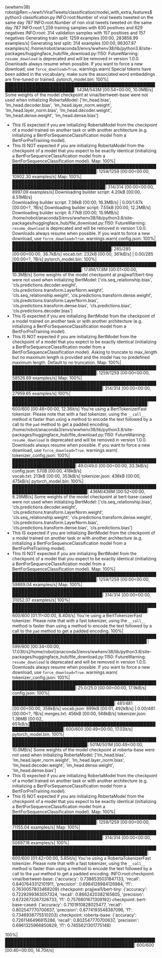 (wwhenv38) robot@Ren:~/wwh/ViralTweets/classification/model_with_extra_features$ python3 classification.py 
INFO:root:Number of viral tweets tweeted on the same day 787
INFO:root:Number of non viral tweets tweeted on the same day 787
INFO:root:1,259 training samples with   630 positives and   629 negatives
INFO:root:  314 validation samples with   157 positives and   157 negatives
Generating train split: 1259 examples [00:00, 283858.99 examples/s]
Generating test split: 314 examples [00:00, 96307.97 examples/s]
/home/robot/anaconda3/envs/wwhenv38/lib/python3.8/site-packages/huggingface_hub/file_download.py:1150: FutureWarning: `resume_download` is deprecated and will be removed in version 1.0.0. Downloads always resume when possible. If you want to force a new download, use `force_download=True`.
  warnings.warn(
Special tokens have been added in the vocabulary, make sure the associated word embeddings are fine-tuned or trained.
pytorch_model.bin: 100%|█████████████████████████████████████████████████████████████████████████| 543M/543M [00:54<00:00, 10.0MB/s]
Some weights of the model checkpoint at vinai/bertweet-base were not used when initializing RobertaModel: ['lm_head.bias', 'lm_head.decoder.bias', 'lm_head.layer_norm.weight', 'lm_head.layer_norm.bias', 'lm_head.decoder.weight', 'lm_head.dense.weight', 'lm_head.dense.bias']
- This IS expected if you are initializing RobertaModel from the checkpoint of a model trained on another task or with another architecture (e.g. initializing a BertForSequenceClassification model from a BertForPreTraining model).
- This IS NOT expected if you are initializing RobertaModel from the checkpoint of a model that you expect to be exactly identical (initializing a BertForSequenceClassification model from a BertForSequenceClassification model).
Map: 100%|████████████████████████████████████████████████████████████████████████████| 1259/1259 [00:00<00:00, 10902.30 examples/s]
Map: 100%|███████████████████████████████████████████████████████████████████████████████| 314/314 [00:00<00:00, 8997.09 examples/s]
Downloading builder script: 4.20kB [00:00, 8.51MB/s]                                                                                
Downloading builder script: 7.36kB [00:00, 16.3MB/s]                                                    | 0.00/1.67k [00:00<?, ?B/s]
Downloading builder script: 7.55kB [00:00, 12.2MB/s]
Downloading builder script: 6.77kB [00:00, 15.9MB/s]
/home/robot/anaconda3/envs/wwhenv38/lib/python3.8/site-packages/huggingface_hub/file_download.py:1150: FutureWarning: `resume_download` is deprecated and will be removed in version 1.0.0. Downloads always resume when possible. If you want to force a new download, use `force_download=True`.
  warnings.warn(
config.json: 100%|█████████████████████████████████████████████████████████████████████████████████| 285/285 [00:00<00:00, 36.7kB/s]
vocab.txt: 232kB [00:00, 361kB/s]                                                                         | 0.00/285 [00:00<?, ?B/s]
pytorch_model.bin: 100%|███████████████████████████████████████████████████████████████████████| 17.8M/17.8M [00:01<00:00, 10.3MB/s]
Some weights of the model checkpoint at prajjwal1/bert-tiny were not used when initializing BertModel: ['cls.seq_relationship.bias', 'cls.predictions.decoder.weight', 'cls.predictions.transform.LayerNorm.weight', 'cls.seq_relationship.weight', 'cls.predictions.transform.dense.weight', 'cls.predictions.transform.LayerNorm.bias', 'cls.predictions.transform.dense.bias', 'cls.predictions.bias', 'cls.predictions.decoder.bias']
- This IS expected if you are initializing BertModel from the checkpoint of a model trained on another task or with another architecture (e.g. initializing a BertForSequenceClassification model from a BertForPreTraining model).
- This IS NOT expected if you are initializing BertModel from the checkpoint of a model that you expect to be exactly identical (initializing a BertForSequenceClassification model from a BertForSequenceClassification model).
                                                                                                                                   Asking to truncate to max_length but no maximum length is provided and the model has no predefined maximum length. Default to no truncation.
Map: 100%|████████████████████████████████████████████████████████████████████████████| 1259/1259 [00:00<00:00, 58526.69 examples/s]
Map: 100%|██████████████████████████████████████████████████████████████████████████████| 314/314 [00:00<00:00, 27959.65 examples/s]
100%|█████████████████████████████████████████████████████████████████████████████████████████████| 600/600 [00:48<00:00, 12.36it/s]
You're using a BertTokenizerFast tokenizer. Please note that with a fast tokenizer, using the `__call__` method is faster than using a method to encode the text followed by a call to the `pad` method to get a padded encoding.
                                                                                                                                   /home/robot/anaconda3/envs/wwhenv38/lib/python3.8/site-packages/huggingface_hub/file_download.py:1150: FutureWarning: `resume_download` is deprecated and will be removed in version 1.0.0. Downloads always resume when possible. If you want to force a new download, use `force_download=True`.
  warnings.warn(
tokenizer_config.json: 100%|█████████████████████████████████████████████████████████████████████| 49.0/49.0 [00:00<00:00, 33.3kB/s]
config.json: 570B [00:00, 418kB/s]                                                                                                  
vocab.txt: 213kB [00:00, 353kB/s] 
tokenizer.json: 436kB [00:00, 475kB/s] 
pytorch_model.bin: 100%|█████████████████████████████████████████████████████████████████████████| 436M/436M [00:52<00:00, 8.29MB/s]
Some weights of the model checkpoint at bert-base-cased were not used when initializing BertModel: ['cls.seq_relationship.bias', 'cls.predictions.decoder.weight', 'cls.predictions.transform.LayerNorm.weight', 'cls.seq_relationship.weight', 'cls.predictions.transform.dense.weight', 'cls.predictions.transform.LayerNorm.bias', 'cls.predictions.transform.dense.bias', 'cls.predictions.bias']
- This IS expected if you are initializing BertModel from the checkpoint of a model trained on another task or with another architecture (e.g. initializing a BertForSequenceClassification model from a BertForPreTraining model).
- This IS NOT expected if you are initializing BertModel from the checkpoint of a model that you expect to be exactly identical (initializing a BertForSequenceClassification model from a BertForSequenceClassification model).
Map: 100%|████████████████████████████████████████████████████████████████████████████| 1259/1259 [00:00<00:00, 59869.04 examples/s]
Map: 100%|██████████████████████████████████████████████████████████████████████████████| 314/314 [00:00<00:00, 31052.07 examples/s]
100%|█████████████████████████████████████████████████████████████████████████████████████████████| 600/600 [01:11<00:00,  8.40it/s]
You're using a BertTokenizerFast tokenizer. Please note that with a fast tokenizer, using the `__call__` method is faster than using a method to encode the text followed by a call to the `pad` method to get a padded encoding.
100%|████████████████████████████████████████████████████████████████████████████████████████████▊| 599/600 [00:34<00:00, 17.03it/s]/home/robot/anaconda3/envs/wwhenv38/lib/python3.8/site-packages/huggingface_hub/file_download.py:1150: FutureWarning: `resume_download` is deprecated and will be removed in version 1.0.0. Downloads always resume when possible. If you want to force a new download, use `force_download=True`.
  warnings.warn(
tokenizer_config.json: 100%|█████████████████████████████████████████████████████████████████████| 25.0/25.0 [00:00<00:00, 17.9kB/s]
config.json: 100%|██████████████████████████████████████████████████████████████████████████████████| 481/481 [00:00<00:00, 358kB/s]
vocab.json: 899kB [00:01, 492kB/s]                                                                        | 0.00/481 [00:00<?, ?B/s]
merges.txt: 456kB [00:00, 568kB/s] 
tokenizer.json: 1.36MB [00:02, 651kB/s]███████████████████████████████████████████████████████████| 600/600 [00:49<00:00, 17.03it/s]
pytorch_model.bin: 100%|█████████████████████████████████████████████████████████████████████████| 501M/501M [00:49<00:00, 10.0MB/s]
Some weights of the model checkpoint at roberta-base were not used when initializing RobertaModel: ['lm_head.bias', 'lm_head.layer_norm.weight', 'lm_head.layer_norm.bias', 'lm_head.decoder.weight', 'lm_head.dense.weight', 'lm_head.dense.bias']
- This IS expected if you are initializing RobertaModel from the checkpoint of a model trained on another task or with another architecture (e.g. initializing a BertForSequenceClassification model from a BertForPreTraining model).
- This IS NOT expected if you are initializing RobertaModel from the checkpoint of a model that you expect to be exactly identical (initializing a BertForSequenceClassification model from a BertForSequenceClassification model).
Map: 100%|████████████████████████████████████████████████████████████████████████████| 1259/1259 [00:00<00:00, 71155.04 examples/s]
Map: 100%|██████████████████████████████████████████████████████████████████████████████| 314/314 [00:00<00:00, 50697.18 examples/s]
100%|█████████████████████████████████████████████████████████████████████████████████████████████| 600/600 [01:42<00:00,  5.85it/s]
You're using a RobertaTokenizerFast tokenizer. Please note that with a fast tokenizer, using the `__call__` method is faster than using a method to encode the text followed by a call to the `pad` method to get a padded encoding.
                                                                                                                                   INFO:root:checkpoint: vinai/bertweet-base: {'accuracy': 0.7388535031847133, 'recall': 0.8407643312101911, 'precision': 0.6984126984126984, 'f1': 0.7630057803468209}
checkpoint: prajjwal1/bert-tiny: {'accuracy': 0.7229299363057324, 'recall': 0.8662420382165605, 'precision': 0.6732673267326733, 'f1': 0.7576601671309192}
checkpoint: bert-base-cased: {'accuracy': 0.7101910828025477, 'recall': 0.802547770700637, 'precision': 0.6774193548387096, 'f1': 0.7346938775510203}
checkpoint: roberta-base: {'accuracy': 0.7261146496815286, 'recall': 0.802547770700637, 'precision': 0.6961325966850829, 'f1': 0.7455621301775148}

100%|█████████████████████████████████████████████████████████████████████████████████████████████| 600/600 [00:40<00:00, 14.70it/s]
